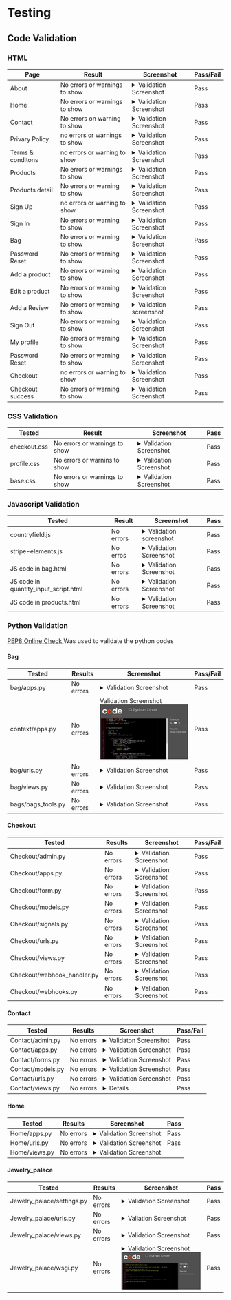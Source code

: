 # Testing

## Code Validation 

### HTML

Page | Result | Screenshot | Pass/Fail
--- | --- | --- | ---
About | No errors or warnings to show | <details><summary>Validation Screenshot</summary>![](docs/testing.md/Sucess-massage.png) </details> | Pass
Home | No errors or warnings to show | <details><summary>Validation Screenshot</summary>![](docs/testing.md/Sucess-massage.png) </details> | Pass
Contact | No errors on warning to show | <details><summary>Validation Screenshot</summary>![](docs/testing.md/Sucess-massage.png) </details> | Pass
Privary Policy | no errors or warnings to show | <details><summary>Validation Screenshot</summary>![](docs/testing.md/Sucess-massage.png) </details> | Pass
Terms & conditons | no errors or warning to show | <details><summary>Validation Screenshot</summary>![](docs/testing.md/Sucess-massage.png) </details> | Pass
Products | No errors or warnings to show | <details><summary>Validation Screenshot</summary>![](docs/testing.md/Sucess-massage.png) </details> | Pass
Products detail | No errors or warning to show | <details><summary>Validation Screenshot</summary>![](docs/testing.md/Sucess-massage.png) </details> | Pass
Sign Up | no errors or warning to show | <details><summary>Validation Screenshot</summary>![](docs/testing.md/Sucess-massage.png) </details> | Pass
Sign In | No errors or warning to show | <details><summary>Validation Screenshot</summary>![](docs/testing.md/Sucess-massage.png) </details> | Pass
Bag | No errors or warning to show | <details><summary>Validation Screenshot</summary>![](docs/testing.md/Sucess-massage.png) </details> | Pass
Password Reset | No errors or warning to show | <details><summary>Validation Screenshot</summary>![](docs/testing.md/Sucess-massage.png) </details> | Pass
Add a product | No errors or warning to show | <details><summary>Validation Screenshot</summary>![](docs/testing.md/Sucess-massage.png) </details> | Pass
Edit a product | No errors or warning to show | <details><summary>Validation Screenshot</summary>![](docs/testing.md/Sucess-massage.png) </details> | Pass
Add a Review | No errors or warning to show | <details><summary>Validation screenshot</summary>![](docs/testing.md/Sucess-massage.png) </details> | Pass
Sign Out | No errors or warning to show | <details><summary>Validation Screenshot</summary>![](docs/testing.md/Sucess-massage.png) </details> | Pass
My profile | No errors or warning to show | <details><summary>Validation Screenshot</summary>![](docs/testing.md/Sucess-massage.png) </details> | Pass
Password Reset | No errors or warning to show | <details><summary>Validation Screenshot</summary>![](docs/testing.md/Sucess-massage.png) </details> | Pass
Checkout | no errors or warning to show | <details><summary>Validation Screenshot</summary>![](docs/testing.md/Sucess-massage.png) </details> | Pass
Checkout success | No errors or warning to show | <details><summary>Validation Screenshot</summary>![](docs/testing.md/Sucess-massage.png) </details> | Pass


### CSS Validation

Tested | Result | Screenshot | Pass
--- | --- | --- | ---
checkout.css | No errors or warnings to show | <details><summary>Validation Screenshot</summary>![](docs/testing.md/CSS-success.png) </details> | Pass
profile.css | No errors or warnins to show | <details><summary>Validation Screenshot</summary>![](docs/testing.md/CSS-success.png) </details> | Pass
base.css | No errors or warnings to show | <details><summary>Validation Screenshot</summary>![](docs/testing.md/CSS-success.png) </details> | Pass

### Javascript Validation 

Tested | Result | Screenshot | Pass 
--- | --- | --- | ---
countryfield.js | No errors | <details><summary>Validation screenshot</summary>![](docs/testing.md/No-errors.png) </details> | Pass
stripe-elements.js | No erros | <details><summary>Validation Screenshot</summary>![](docs/testing.md/Stripe-elements.png) </details> | Pass
JS code in bag.html | No errors | <details><summary>Validation Screenshot</summary>![](docs/testing.md/bagHtmlJS.png) </details> | Pass
JS code in quantity_input_script.html | No errors | <details><summary>Validation Screenshot</summary>![](docs/testing.md/Quantity-inputJs.png) </details> | Pass
JS code in products.html | No errors | <details><summary>Validation Screenshot</summary>![](docs/testing.md/ProductsJS.png) </details> | Pass

### Python Validation 

[PEP8 Online Check ](https://pep8ci.herokuapp.com/) Was used to validate the python codes

#### Bag

Tested | Results | Screenshot | Pass/Fail
--- | --- | --- | ---
bag/apps.py | No errors | <details><summary>Validation Screenshot</summary>![](docs/testing.md/bagapps.png) </details> | Pass
context/apps.py | No errors | <detials><summary>Validation Screenshot</summary>![](docs/testing.md/bagcontext.png) </details> | Pass
bag/urls.py | No errors | <details><summary>Validation Screenshot</summary>![](docs/testing.md/bagurls.png) </details> | Pass
bag/views.py | No errors | <details><summary>Validation Screenshot</summary>![](docs/testing.md/bagsviews.png) <d/etails> | Pass
bags/bags_tools.py | No errors | <details><summary>Validation Screenshot</summary>![](docs/testing.md/bagstools.png) </details> | Pass


#### Checkout

Tested | Results | Screenshot | Pass/Fail
--- | --- | --- | ---
Checkout/admin.py | No errors | <details><summary>Validation Screenshot</summary>![](docs/testing.md/checkoutadmin.png) </details> | Pass
Checkout/apps.py | No errors | <details><summary>Validation Screenshot</summary>![](docs/testing.md/checkoutapp.png) </details> | Pass
Checkout/form.py | No errors | <details><summary>Validation Screenshot</summary>![](docs/testing.md/checkoutform.png) </details> | Pass
Checkout/models.py | No errors | <details><summary>Validation Screenshot</summary>![](docs/testing.md/checkoutmodels.png) </details> | Pass
Checkout/signals.py | No errors | <details><summary>Validation Screenshot</summary>![](docs/testing.md/checkoutsignals.png) </details> | Pass
Checkout/urls.py | No errors | <details><summary>Validation Screenshot</summary>![](docs/testing.md/checkouturls.png) </details> | Pass
Checkout/views.py | No errors | <details><summary>Validation Screenshot</summary>![](docs/testing.md/checkoutviews.png) </details> | Pass
Checkout/webhook_handler.py | No errors | <details><summary>Validation Screenshot</summary>![](docs/testing.md/checkoutwbhhandler.png) </details> | Pass
Checkout/webhooks.py | No errors | <details><summary>Validation Screenshot</summary>![](docs/testing.md/checkoutWh.png) </details> | Pass


#### Contact 

Tested | Results | Screenshot | Pass/Fail
--- | --- | --- | ---
Contact/admin.py | No errors | <details><summary>Validaton Screenshot</summary>![](docs/testing.md/contactadmin.png) </details> | Pass
Contact/apps.py | No errors | <details><summary>Validation Screenshot</summary>![](docs/testing.md/contactsapp.png) </details> | Pass
Contact/forms.py | No errors | <details><summary>Validation Screenshot</summary>![](docs/testing.md/contactsforms.png) </details> | Pass
Contact/models.py | No errors | <details><summary>Validation Screenshot</summary>![](docs/testing.md/Contactmodels.png) </details> | Pass
Contact/urls.py | No errors | <details><summary>Validation Screenshot</summary>![](docs/testing.md/contacturls.png) </details> | Pass
Contact/views.py | No errors | <details><summmary>Validation Screenshot</summary>![](docs/testing.md/contactviews.png) </details> | Pass


#### Home

Tested | Results | Screenshot | Pass
--- | --- | --- | ---
Home/apps.py | No errors | <details><summary>Validation Screenshot</summary>![](docs/testing.md/homeapps.png) </details> | Pass
Home/urls.py| No errors | <details><summary>Validation Screenshot</summary>![](docs/testing.md/homeurls.png) <details> | Pass
Home/views.py | No errors | <details><summary>Validation Screenshot</summary>![](docs/testing.md/homeviews.png) </details> 


#### Jewelry_palace

Tested | Results | Screenshot | Pass
--- | --- | --- | ---
Jewelry_palace/settings.py | No errors | <details><summary>Validation Screenshot</summary>![](docs/testing.md/jewelrysettings.png) </details> | Pass
Jewelry_palace/urls.py | No errors | <details><summary>Valiation Screenshot</summary>![](docs/testing.md/jewelrypalaceurls.png) <details> | Pass
Jewelry_palace/views.py | No errors | <details><summary>Validation Screenshot</summary>![](docs/testing.md/jewelryviews.png) </details> | Pass
Jewelry_palace/wsgi.py | No errors | <details><summary>Validation Screenshot<summary>![](docs/testing.md/jewelrywsgi.png) </details> | Pass

